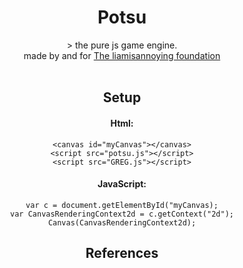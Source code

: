 <div align="center">
<h1>Potsu </h1> > the pure js game engine.<br>
made by and for <a href="https://github.com/The-Liamisannoying-Foundation" target="_top">The liamisannoying foundation</a>
<br>
<br>

<h2>Setup</h2>
    <h4> Html: </h4>
    
    <canvas id="myCanvas"></canvas>
    <script src="potsu.js"></script>
    <script src="GREG.js"></script>
    
<h4> JavaScript: </h4>

    var c = document.getElementById("myCanvas);
    var CanvasRenderingContext2d = c.getContext("2d");
    Canvas(CanvasRenderingContext2d);


<h2>References</h2>





